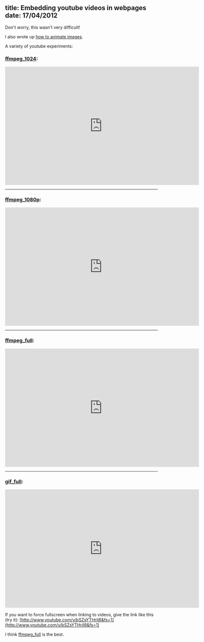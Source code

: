 title: Embedding youtube videos in webpages
date: 17/04/2012
---

Don't worry, this wasn't very difficult!

I also wrote up [how to animate images][howto].

[howto]: http://homepages.see.leeds.ac.uk/~eeaol/notes/2012/04/creating-movies-from-images/

A variety of youtube experiments:

### [ffmpeg_1024]: ###

<p><iframe type="text/html" width="640" height="390"
  src="http://www.youtube.com/embed/vMIQtcVcMd8?autohide=1&rel=0"
  frameborder="0"></iframe></p>

***

### [ffmpeg_1080p]: ###

<p><iframe type="text/html" width="640" height="390"
  src="http://www.youtube.com/embed/bTuxW6BYnIA?autohide=1&rel=0"
  frameborder="0"></iframe></p>

***

### [ffmpeg_full]: ###

<p><iframe type="text/html" width="640" height="390"
  src="http://www.youtube.com/embed/bSZsYTHriI8?autohide=1&rel=0"
  frameborder="0"></iframe></p>

***

### [gif_full]: ###

<p><iframe type="text/html" width="640" height="390"
  src="http://www.youtube.com/embed/NwWQfiGi3j0?autohide=1&rel=0"
  frameborder="0"></iframe></p>

[ffmpeg_1024]: http://www.youtube.com/watch?v=vMIQtcVcMd8
[ffmpeg_1080p]: http://www.youtube.com/watch?v=bTuxW6BYnIA
[ffmpeg_full]: http://www.youtube.com/watch?v=bSZsYTHriI8
[gif_full]: http://www.youtube.com/watch?v=NwWQfiGi3j0

If you want to force fullscreen when linking to videos, give the link
like this (try it): [http://www.youtube.com/v/bSZsYTHriI8&fs=1](http://www.youtube.com/v/bSZsYTHriI8&fs=1)

I think [ffmpeg_full][] is the best.


[api]: https://developers.google.com/youtube/player_parameters#Embedding_a_Player
